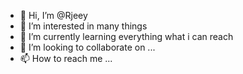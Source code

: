 - 👋 Hi, I’m @Rjeey
- 👀 I’m interested in many things
- 🌱 I’m currently learning everything what i can reach
- 💞️ I’m looking to collaborate on ...
- 📫 How to reach me ...

<!---
Rjeey/Rjeey is a ✨ special ✨ repository because its `README.md` (this file) appears on your GitHub profile.
You can click the Preview link to take a look at your changes.
--->
